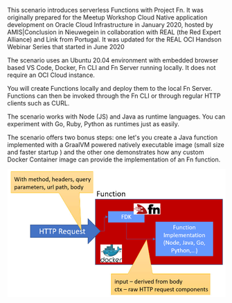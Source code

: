 This scenario introduces serverless Functions with Project Fn. It was originally prepared for the Meetup Workshop Cloud Native application development on Oracle Cloud Infrastructure in January 2020, hosted by AMIS|Conclusion in Nieuwegein in collaboration with REAL (the Red Expert Alliance) and Link from Portugal. It was updated for the REAL OCI Handson Webinar Series that started in June 2020

The scenario uses an Ubuntu 20.04 environment with embedded browser based VS Code, Docker, Fn CLI and Fn Server running locally. It does not require an OCI Cloud instance.

You will create Functions locally and deploy them to the local Fn Server. Functions can then be invoked through the Fn CLI or through regular HTTP clients such as CURL.

The scenario works with Node (JS) and Java as runtime languages. You can experiment with Go, Ruby, Python as runtimes just as easily.

The scenario offers two bonus steps: one let's you create a Java function implemented with a GraalVM powered natively executable image (small size and faster startup ) and the other one demonstrates how any custom Docker Container image can provide the implementation of an Fn function.   

![Overview of Function running on Fn](assets/fn-overview.jpg)
